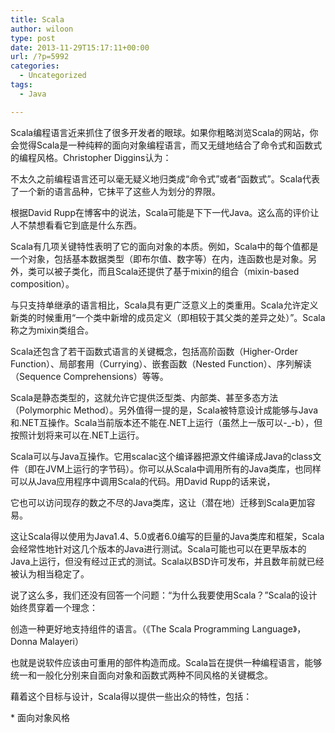 ```yaml
---
title: Scala
author: wiloon
type: post
date: 2013-11-29T15:17:11+00:00
url: /?p=5992
categories:
  - Uncategorized
tags:
  - Java

---
```


  Scala编程语言近来抓住了很多开发者的眼球。如果你粗略浏览Scala的网站，你会觉得Scala是一种纯粹的面向对象编程语言，而又无缝地结合了命令式和函数式的编程风格。Christopher Diggins认为：



  不太久之前编程语言还可以毫无疑义地归类成“命令式”或者“函数式”。Scala代表了一个新的语言品种，它抹平了这些人为划分的界限。



  根据David Rupp在博客中的说法，Scala可能是下下一代Java。这么高的评价让人不禁想看看它到底是什么东西。



  Scala有几项关键特性表明了它的面向对象的本质。例如，Scala中的每个值都是一个对象，包括基本数据类型（即布尔值、数字等）在内，连函数也是对象。另外，类可以被子类化，而且Scala还提供了基于mixin的组合（mixin-based composition）。



  与只支持单继承的语言相比，Scala具有更广泛意义上的类重用。Scala允许定义新类的时候重用“一个类中新增的成员定义（即相较于其父类的差异之处）”。Scala称之为mixin类组合。



  Scala还包含了若干函数式语言的关键概念，包括高阶函数（Higher-Order Function）、局部套用（Currying）、嵌套函数（Nested Function）、序列解读（Sequence Comprehensions）等等。



  Scala是静态类型的，这就允许它提供泛型类、内部类、甚至多态方法（Polymorphic Method）。另外值得一提的是，Scala被特意设计成能够与Java和.NET互操作。Scala当前版本还不能在.NET上运行（虽然上一版可以-_-b），但按照计划将来可以在.NET上运行。



  Scala可以与Java互操作。它用scalac这个编译器把源文件编译成Java的class文件（即在JVM上运行的字节码）。你可以从Scala中调用所有的Java类库，也同样可以从Java应用程序中调用Scala的代码。用David Rupp的话来说，



  它也可以访问现存的数之不尽的Java类库，这让（潜在地）迁移到Scala更加容易。



  这让Scala得以使用为Java1.4、5.0或者6.0编写的巨量的Java类库和框架，Scala会经常性地针对这几个版本的Java进行测试。Scala可能也可以在更早版本的Java上运行，但没有经过正式的测试。Scala以BSD许可发布，并且数年前就已经被认为相当稳定了。



  说了这么多，我们还没有回答一个问题：“为什么我要使用Scala？”Scala的设计始终贯穿着一个理念：



  创造一种更好地支持组件的语言。（《The Scala Programming Language》，Donna Malayeri）



  也就是说软件应该由可重用的部件构造而成。Scala旨在提供一种编程语言，能够统一和一般化分别来自面向对象和函数式两种不同风格的关键概念。



  藉着这个目标与设计，Scala得以提供一些出众的特性，包括：



  * 面向对象风格
